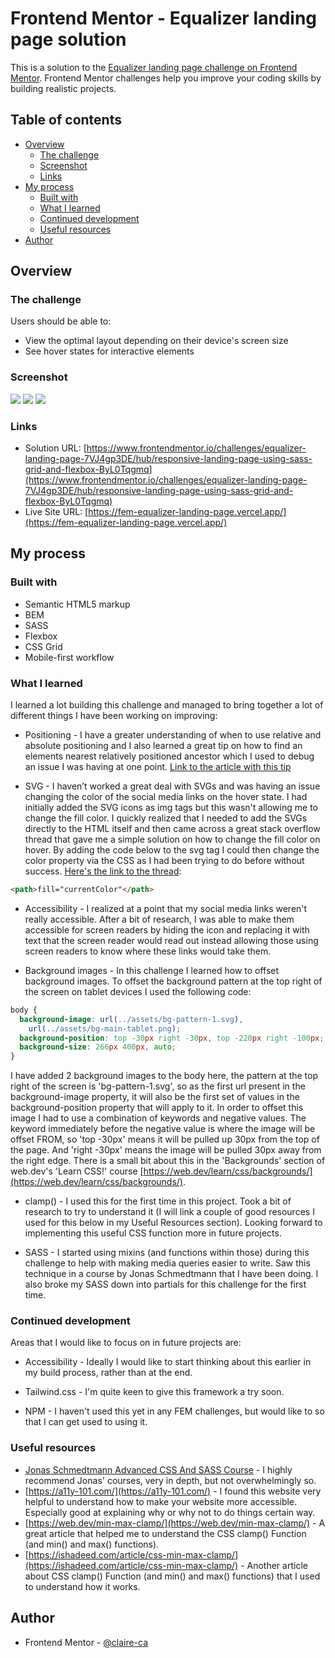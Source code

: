 # Frontend Mentor - Equalizer landing page solution

This is a solution to the [Equalizer landing page challenge on Frontend Mentor](https://www.frontendmentor.io/challenges/equalizer-landing-page-7VJ4gp3DE). Frontend Mentor challenges help you improve your coding skills by building realistic projects.

## Table of contents

- [Overview](#overview)
  - [The challenge](#the-challenge)
  - [Screenshot](#screenshot)
  - [Links](#links)
- [My process](#my-process)
  - [Built with](#built-with)
  - [What I learned](#what-i-learned)
  - [Continued development](#continued-development)
  - [Useful resources](#useful-resources)
- [Author](#author)

## Overview

### The challenge

Users should be able to:

- View the optimal layout depending on their device's screen size
- See hover states for interactive elements

### Screenshot

![](screenshots/mobile.png)
![](screenshots/tablet.png)
![](screenshots/desktop.png)

### Links

- Solution URL: [https://www.frontendmentor.io/challenges/equalizer-landing-page-7VJ4gp3DE/hub/responsive-landing-page-using-sass-grid-and-flexbox-ByL0Tqgmq](https://www.frontendmentor.io/challenges/equalizer-landing-page-7VJ4gp3DE/hub/responsive-landing-page-using-sass-grid-and-flexbox-ByL0Tqgmq)
- Live Site URL: [https://fem-equalizer-landing-page.vercel.app/](https://fem-equalizer-landing-page.vercel.app/)

## My process

### Built with

- Semantic HTML5 markup
- BEM
- SASS
- Flexbox
- CSS Grid
- Mobile-first workflow

### What I learned

I learned a lot building this challenge and managed to bring together a lot of different things I have been working on improving:

- Positioning - I have a greater understanding of when to use relative and absolute positioning and I also learned a great tip on how to find an elements nearest relatively positioned ancestor which I used to debug an issue I was having at one point. [Link to the article with this tip](https://css-irl.info/finding-an-elements-nearest-relative-positioned-ancestor/)

- SVG - I haven’t worked a great deal with SVGs and was having an issue changing the color of the social media links on the hover state. I had initially added the SVG icons as img tags but this wasn't allowing me to change the fill color. I quickly realized that I needed to add the SVGs directly to the HTML itself and then came across a great stack overflow thread that gave me a simple solution on how to change the fill color on hover. By adding the code below to the svg tag I could then change the color property via the CSS as I had been trying to do before without success. [Here's the link to the thread](https://stackoverflow.com/questions/22252472/how-to-change-the-color-of-an-svg-element):

```html
<path>fill="currentColor"</path>
```

- Accessibility - I realized at a point that my social media links weren't really accessible. After a bit of research, I was able to make them accessible for screen readers by hiding the icon and replacing it with text that the screen reader would read out instead allowing those using screen readers to know where these links would take them.

- Background images - In this challenge I learned how to offset background images. To offset the background pattern at the top right of the screen on tablet devices I used the following code:

```css
body {
  background-image: url(../assets/bg-pattern-1.svg),
    url(../assets/bg-main-tablet.png);
  background-position: top -30px right -30px, top -220px right -100px;
  background-size: 266px 400px, auto;
}
```

I have added 2 background images to the body here, the pattern at the top right of the screen is 'bg-pattern-1.svg', so as the first url present in the background-image property, it will also be the first set of values in the background-position property that will apply to it. In order to offset this image I had to use a combination of keywords and negative values. The keyword immediately before the negative value is where the image will be offset FROM, so 'top -30px' means it will be pulled up 30px from the top of the page. And 'right -30px' means the image will be pulled 30px away from the right edge. There is a small bit about this in the 'Backgrounds' section of web.dev's 'Learn CSS!' course [https://web.dev/learn/css/backgrounds/](https://web.dev/learn/css/backgrounds/).

- clamp() - I used this for the first time in this project. Took a bit of research to try to understand it (I will link a couple of good resources I used for this below in my Useful Resources section). Looking forward to implementing this useful CSS function more in future projects.

- SASS - I started using mixins (and functions within those) during this challenge to help with making media queries easier to write. Saw this technique in a course by Jonas Schmedtmann that I have been doing. I also broke my SASS down into partials for this challenge for the first time.

### Continued development

Areas that I would like to focus on in future projects are:

- Accessibility - Ideally I would like to start thinking about this earlier in my build process, rather than at the end.

- Tailwind.css - I'm quite keen to give this framework a try soon.

- NPM - I haven't used this yet in any FEM challenges, but would like to so that I can get used to using it.

### Useful resources

- [Jonas Schmedtmann Advanced CSS And SASS Course](https://www.udemy.com/course/advanced-css-and-sass/) - I highly recommend Jonas' courses, very in depth, but not overwhelmingly so.
- [https://a11y-101.com/](https://a11y-101.com/) - I found this website very helpful to understand how to make your website more accessible. Especially good at explaining why or why not to do things certain way.
- [https://web.dev/min-max-clamp/](https://web.dev/min-max-clamp/) - A great article that helped me to understand the CSS clamp() Function (and min() and max() functions).
- [https://ishadeed.com/article/css-min-max-clamp/](https://ishadeed.com/article/css-min-max-clamp/) - Another article about CSS clamp() Function (and min() and max() functions) that I used to understand how it works.

## Author

- Frontend Mentor - [@claire-ca](https://www.frontendmentor.io/profile/claire-ca)
